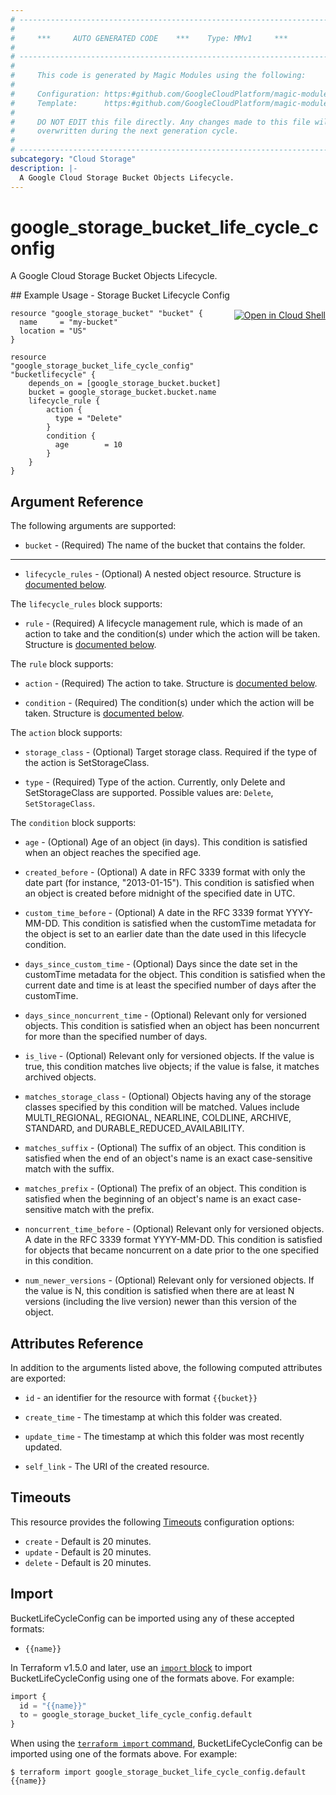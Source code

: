```yaml
---
# ----------------------------------------------------------------------------
#
#     ***     AUTO GENERATED CODE    ***    Type: MMv1     ***
#
# ----------------------------------------------------------------------------
#
#     This code is generated by Magic Modules using the following:
#
#     Configuration: https:#github.com/GoogleCloudPlatform/magic-modules/tree/main/mmv1/products/storage/LifeCycle.yaml
#     Template:      https:#github.com/GoogleCloudPlatform/magic-modules/tree/main/mmv1/templates/terraform/resource.html.markdown.tmpl
#
#     DO NOT EDIT this file directly. Any changes made to this file will be
#     overwritten during the next generation cycle.
#
# ----------------------------------------------------------------------------
subcategory: "Cloud Storage"
description: |-
  A Google Cloud Storage Bucket Objects Lifecycle.
---
```


# google_storage_bucket_life_cycle_config

A Google Cloud Storage Bucket Objects Lifecycle.



<div class = "oics-button" style="float: right; margin: 0 0 -15px">
  <a href="https://console.cloud.google.com/cloudshell/open?cloudshell_git_repo=https%3A%2F%2Fgithub.com%2Fterraform-google-modules%2Fdocs-examples.git&cloudshell_image=gcr.io%2Fcloudshell-images%2Fcloudshell%3Alatest&cloudshell_print=.%2Fmotd&cloudshell_tutorial=.%2Ftutorial.md&cloudshell_working_dir=storage_bucket_lifecycle_config&open_in_editor=main.tf" target="_blank">
    <img alt="Open in Cloud Shell" src="//gstatic.com/cloudssh/images/open-btn.svg" style="max-height: 44px; margin: 32px auto; max-width: 100%;">
  </a>
</div>
## Example Usage - Storage Bucket Lifecycle Config


```hcl
resource "google_storage_bucket" "bucket" {
  name     = "my-bucket"
  location = "US"
}

resource "google_storage_bucket_life_cycle_config" "bucketlifecycle" {
    depends_on = [google_storage_bucket.bucket]
    bucket = google_storage_bucket.bucket.name
    lifecycle_rule {
        action {
          type = "Delete"
        }
        condition {
          age        = 10
        }
    }
}
```

## Argument Reference

The following arguments are supported:


* `bucket` -
  (Required)
  The name of the bucket that contains the folder.


- - -


* `lifecycle_rules` -
  (Optional)
  A nested object resource.
  Structure is [documented below](#nested_lifecycle_rules).


<a name="nested_lifecycle_rules"></a>The `lifecycle_rules` block supports:

* `rule` -
  (Required)
  A lifecycle management rule, which is made of an action to take
  and the condition(s) under which the action will be taken.
  Structure is [documented below](#nested_lifecycle_rules_rule).


<a name="nested_lifecycle_rules_rule"></a>The `rule` block supports:

* `action` -
  (Required)
  The action to take.
  Structure is [documented below](#nested_lifecycle_rules_rule_rule_action).

* `condition` -
  (Required)
  The condition(s) under which the action will be taken.
  Structure is [documented below](#nested_lifecycle_rules_rule_rule_condition).


<a name="nested_lifecycle_rules_rule_rule_action"></a>The `action` block supports:

* `storage_class` -
  (Optional)
  Target storage class. Required if the type of the
  action is SetStorageClass.

* `type` -
  (Required)
  Type of the action. Currently, only Delete and
  SetStorageClass are supported.
  Possible values are: `Delete`, `SetStorageClass`.

<a name="nested_lifecycle_rules_rule_rule_condition"></a>The `condition` block supports:

* `age` -
  (Optional)
  Age of an object (in days). This condition is satisfied
  when an object reaches the specified age.

* `created_before` -
  (Optional)
  A date in RFC 3339 format with only the date part (for
  instance, "2013-01-15"). This condition is satisfied
  when an object is created before midnight of the
  specified date in UTC.

* `custom_time_before` -
  (Optional)
  A date in the RFC 3339 format YYYY-MM-DD. This condition
  is satisfied when the customTime metadata for the object
  is set to an earlier date than the date used in
  this lifecycle condition.

* `days_since_custom_time` -
  (Optional)
  Days since the date set in the customTime metadata for the
  object. This condition is satisfied when the current date
  and time is at least the specified number of days after
  the customTime.

* `days_since_noncurrent_time` -
  (Optional)
  Relevant only for versioned objects. This condition is
  satisfied when an object has been noncurrent for more than
  the specified number of days.

* `is_live` -
  (Optional)
  Relevant only for versioned objects.  If the value is
  true, this condition matches live objects; if the value
  is false, it matches archived objects.

* `matches_storage_class` -
  (Optional)
  Objects having any of the storage classes specified by
  this condition will be matched. Values include
  MULTI_REGIONAL, REGIONAL, NEARLINE, COLDLINE, ARCHIVE,
  STANDARD, and DURABLE_REDUCED_AVAILABILITY.

* `matches_suffix` -
  (Optional)
  The suffix of an object. This condition is
  satisfied when the end of an object's
  name is an exact case-sensitive match with the suffix.

* `matches_prefix` -
  (Optional)
  The prefix of an object. This condition
  is satisfied when the beginning of an object's name
  is an exact case-sensitive match with the prefix.

* `noncurrent_time_before` -
  (Optional)
  Relevant only for versioned objects. A date in the
  RFC 3339 format YYYY-MM-DD. This condition is satisfied
  for objects that became noncurrent on a date prior to the
  one specified in this condition.

* `num_newer_versions` -
  (Optional)
  Relevant only for versioned objects. If the value is N,
  this condition is satisfied when there are at least N
  versions (including the live version) newer than this
  version of the object.

## Attributes Reference

In addition to the arguments listed above, the following computed attributes are exported:

* `id` - an identifier for the resource with format `{{bucket}}`

* `create_time` -
  The timestamp at which this folder was created.

* `update_time` -
  The timestamp at which this folder was most recently updated.
* `self_link` - The URI of the created resource.


## Timeouts

This resource provides the following
[Timeouts](https://developer.hashicorp.com/terraform/plugin/sdkv2/resources/retries-and-customizable-timeouts) configuration options:

- `create` - Default is 20 minutes.
- `update` - Default is 20 minutes.
- `delete` - Default is 20 minutes.

## Import


BucketLifeCycleConfig can be imported using any of these accepted formats:

* `{{name}}`


In Terraform v1.5.0 and later, use an [`import` block](https://developer.hashicorp.com/terraform/language/import) to import BucketLifeCycleConfig using one of the formats above. For example:

```tf
import {
  id = "{{name}}"
  to = google_storage_bucket_life_cycle_config.default
}
```

When using the [`terraform import` command](https://developer.hashicorp.com/terraform/cli/commands/import), BucketLifeCycleConfig can be imported using one of the formats above. For example:

```
$ terraform import google_storage_bucket_life_cycle_config.default {{name}}
```
